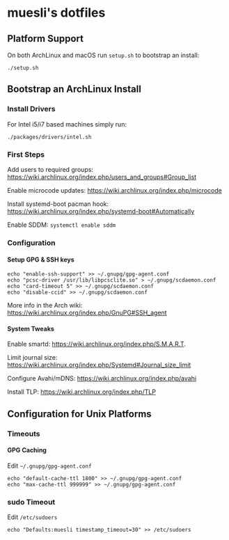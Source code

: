 # muesli's dotfiles

## Platform Support

On both ArchLinux and macOS run `setup.sh` to bootstrap an install:

```
./setup.sh
```

## Bootstrap an ArchLinux Install

### Install Drivers
For Intel i5/i7 based machines simply run:

```
./packages/drivers/intel.sh
```

### First Steps
Add users to required groups: https://wiki.archlinux.org/index.php/users_and_groups#Group_list

Enable microcode updates: https://wiki.archlinux.org/index.php/microcode

Install systemd-boot pacman hook: https://wiki.archlinux.org/index.php/systemd-boot#Automatically

Enable SDDM: `systemctl enable sddm`

### Configuration

#### Setup GPG & SSH keys

```
echo "enable-ssh-support" >> ~/.gnupg/gpg-agent.conf
echo "pcsc-driver /usr/lib/libpcsclite.so" > ~/.gnupg/scdaemon.conf
echo "card-timeout 5" >> ~/.gnupg/scdaemon.conf
echo "disable-ccid" >> ~/.gnupg/scdaemon.conf
```

More info in the Arch wiki: https://wiki.archlinux.org/index.php/GnuPG#SSH_agent

#### System Tweaks
Enable smartd: https://wiki.archlinux.org/index.php/S.M.A.R.T.

Limit journal size: https://wiki.archlinux.org/index.php/Systemd#Journal_size_limit

Configure Avahi/mDNS: https://wiki.archlinux.org/index.php/avahi

Install TLP: https://wiki.archlinux.org/index.php/TLP

## Configuration for Unix Platforms

### Timeouts

#### GPG Caching

Edit `~/.gnupg/gpg-agent.conf`

```
echo "default-cache-ttl 1800" >> ~/.gnupg/gpg-agent.conf
echo "max-cache-ttl 999999" >> ~/.gnupg/gpg-agent.conf
```

### sudo Timeout

Edit `/etc/sudoers`

```
echo "Defaults:muesli timestamp_timeout=30" >> /etc/sudoers
```
